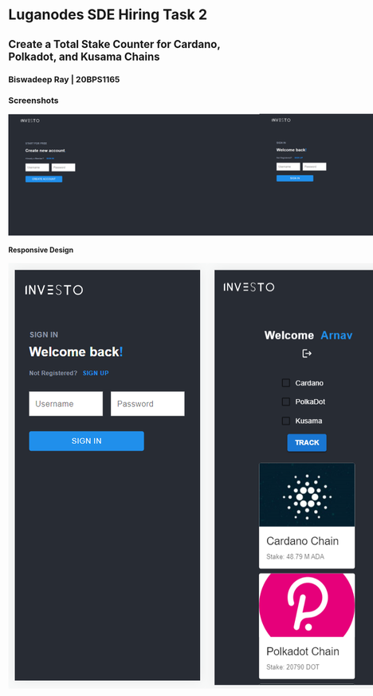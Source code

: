 # Luganodes SDE Hiring Task 2
## Create a Total Stake Counter for Cardano, Polkadot, and Kusama Chains

### Biswadeep Ray | 20BPS1165

### Screenshots

<div style="display: flex; justify-content: flex-start">
    <img src="https://github.com/RBiswa787/luganodes_task2_20bps1165/blob/main/frontend/src/assets/landing_signup.png" alt="not available" />
    <img src="https://github.com/RBiswa787/luganodes_task2_20bps1165/blob/main/frontend/src/assets/landing_signin.png" alt="not available" />
    <img src="https://github.com/RBiswa787/luganodes_task2_20bps1165/blob/main/frontend/src/assets/latest_total_stake.png" alt="not available" />
</div>

#### Responsive Design

<div style="display: flex; justify-content: flex-start">
    <img src="https://github.com/RBiswa787/luganodes_task2_20bps1165/blob/main/frontend/src/assets/resp_landing_signup.png" alt="not available" />
    <img src="https://github.com/RBiswa787/luganodes_task2_20bps1165/blob/main/frontend/src/assets/resp_total_stake.png" alt="not available" />
</div>
